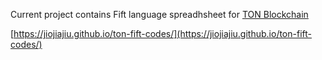 Current project contains Fift language spreadhsheet for [TON Blockchain](https://github.com/ton-blockchain)

[https://jiojiajiu.github.io/ton-fift-codes/](https://jiojiajiu.github.io/ton-fift-codes/)
